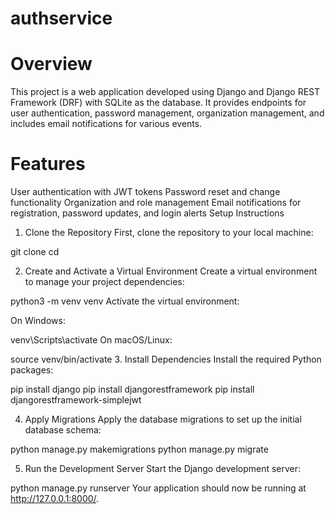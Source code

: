 # authservice
# Overview

This project is a web application developed using Django and Django REST Framework (DRF) with SQLite as the database. It provides endpoints for user authentication, password management, organization management, and includes email notifications for various events.

# Features
User authentication with JWT tokens
Password reset and change functionality
Organization and role management
Email notifications for registration, password updates, and login alerts
Setup Instructions
1. Clone the Repository
First, clone the repository to your local machine:

git clone <repository-url>
cd <repository-directory>

2. Create and Activate a Virtual Environment
Create a virtual environment to manage your project dependencies:

python3 -m venv venv
Activate the virtual environment:

On Windows:

venv\Scripts\activate
On macOS/Linux:

source venv/bin/activate
3. Install Dependencies
Install the required Python packages:

pip install django
pip install djangorestframework
pip install djangorestframework-simplejwt

4. Apply Migrations
Apply the database migrations to set up the initial database schema:

python manage.py makemigrations
python manage.py migrate

5. Run the Development Server
Start the Django development server:

python manage.py runserver
Your application should now be running at http://127.0.0.1:8000/.
